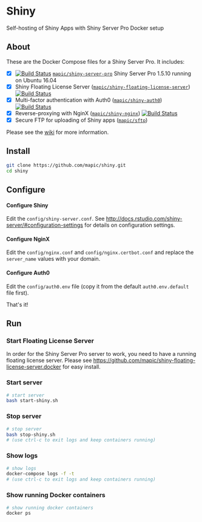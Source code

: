 # Shiny 
Self-hosting of Shiny Apps with Shiny Server Pro Docker setup

## About

These are the Docker Compose files for a Shiny Server Pro. It includes:
- [x] [![Build Status](https://travis-ci.org/mapic/shiny-nginx.docker.svg?branch=master)](https://travis-ci.org/mapic/shiny-nginx.docker) [`mapic/shiny-server-pro`](https://github.com/mapic/shiny-server-pro.docker)  Shiny Server Pro 1.5.10 running on Ubuntu 16.04 
- [x] Shiny Floating License Server ([`mapic/shiny-floating-license-server`](https://github.com/mapic/shiny-floating-license-server.docker)) [![Build Status](https://travis-ci.org/mapic/shiny-floating-license-server.docker.svg?branch=master)](https://travis-ci.org/mapic/shiny-floating-license-server.docker)
- [x] Multi-factor authentication with Auth0 ([`mapic/shiny-auth0`](https://github.com/mapic/shiny-auth0)) [![Build Status](https://travis-ci.org/mapic/shiny-auth0.svg?branch=master)](https://travis-ci.org/mapic/shiny-auth0)
- [x] Reverse-proxying with NginX ([`mapic/shiny-nginx`](https://github.com/mapic/shiny-nginx.docker)) [![Build Status](https://travis-ci.org/mapic/shiny-nginx.docker.svg?branch=master)](https://travis-ci.org/mapic/shiny-nginx.docker)
- [x] Secure FTP for uploading of Shiny apps ([`mapic/sftp`](https://github.com/mapic/sftp))

Please see the [wiki](https://github.com/mapic/shiny/wiki) for more information.

## Install

```bash
git clone https://github.com/mapic/shiny.git
cd shiny

```

## Configure

#### Configure Shiny
Edit the `config/shiny-server.conf`. See http://docs.rstudio.com/shiny-server/#configuration-settings for details on configuration settings.

#### Configure NginX
Edit the `config/nginx.conf` and `config/nginx.certbot.conf` and replace the `server_name` values with your domain.

#### Configure Auth0
Edit the `config/auth0.env` file (copy it from the default `auth0.env.default` file first).

That's it!

## Run

### Start Floating License Server
In order for the Shiny Server Pro server to work, you need to have a running floating license server. Please see https://github.com/mapic/shiny-floating-license-server.docker for easy install.

### Start server

```bash
# start server
bash start-shiny.sh
```

### Stop server
```bash
# stop server
bash stop-shiny.sh
# (use ctrl-c to exit logs and keep containers running)
```

### Show logs
```bash
# show logs
docker-compose logs -f -t
# (use ctrl-c to exit logs and keep containers running)
```

### Show running Docker containers
```bash
# show running docker containers
docker ps
```
